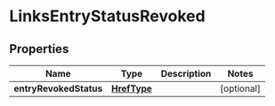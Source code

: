 
# LinksEntryStatusRevoked

## Properties
Name | Type | Description | Notes
------------ | ------------- | ------------- | -------------
**entryRevokedStatus** | [**HrefType**](HrefType.md) |  |  [optional]



